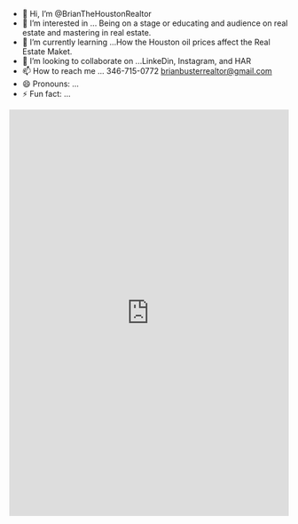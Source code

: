- 👋 Hi, I’m @BrianTheHoustonRealtor
- 👀 I’m interested in ... Being on a stage or educating and audience on real estate and mastering in real estate.
- 🌱 I’m currently learning ...How the Houston oil prices affect the Real Estate Maket.
- 💞️ I’m looking to collaborate on ...LinkeDin, Instagram, and HAR
- 📫 How to reach me ... 346-715-0772 brianbusterrealtor@gmail.com
- 😄 Pronouns: ...
- ⚡ Fun fact: ...
<iframe src="https://www.linkedin.com/embed/feed/update/urn:li:share:7190197504867459072" height="731" width="504" frameborder="0" allowfullscreen="" title="Embedded post"></iframe>
<!---
BrianTheRealtor/BrianTheRealtor is a ✨ special ✨ repository because its `README.md` (this file) appears on your GitHub profile.
You can click the Preview link to take a look at your changes.
--->
